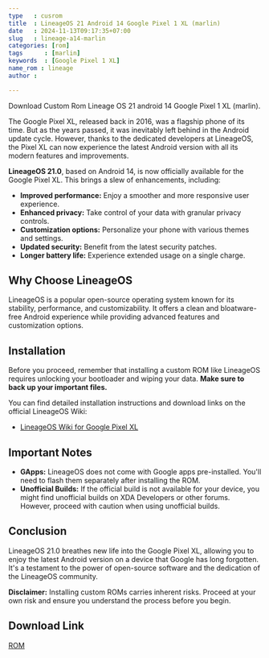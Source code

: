 ```yaml
---
type   : cusrom
title  : LineageOS 21 Android 14 Google Pixel 1 XL (marlin)
date   : 2024-11-13T09:17:35+07:00
slug   : lineage-a14-marlin
categories: [rom]
tags      : [marlin]
keywords  : [Google Pixel 1 XL]
name_rom : lineage
author :

---
```


Download Custom Rom Lineage OS 21 android 14 Google Pixel 1 XL (marlin).

The Google Pixel XL, released back in 2016, was a flagship phone of its time. But as the years passed, it was inevitably left behind in the Android update cycle.  However, thanks to the dedicated developers at LineageOS, the Pixel XL can now experience the latest Android version with all its modern features and improvements.

**LineageOS 21.0**, based on Android 14, is now officially available for the Google Pixel XL. This brings a slew of enhancements, including:

  * **Improved performance:**  Enjoy a smoother and more responsive user experience.
  * **Enhanced privacy:** Take control of your data with granular privacy controls.
  * **Customization options:** Personalize your phone with various themes and settings.
  * **Updated security:** Benefit from the latest security patches.
  * **Longer battery life:** Experience extended usage on a single charge.

## Why Choose LineageOS

LineageOS is a popular open-source operating system known for its stability, performance, and customizability. It offers a clean and bloatware-free Android experience while providing advanced features and customization options.

## Installation

Before you proceed, remember that installing a custom ROM like LineageOS requires unlocking your bootloader and wiping your data. **Make sure to back up your important files.**

You can find detailed installation instructions and download links on the official LineageOS Wiki:

  * [LineageOS Wiki for Google Pixel XL](https://www.google.com/url?sa=E&source=gmail&q=https://wiki.lineageos.org/devices/marlin)

## Important Notes

  * **GApps:** LineageOS does not come with Google apps pre-installed. You'll need to flash them separately after installing the ROM.
  * **Unofficial Builds:** If the official build is not available for your device, you might find unofficial builds on XDA Developers or other forums. However, proceed with caution when using unofficial builds.

## Conclusion

LineageOS 21.0 breathes new life into the Google Pixel XL, allowing you to enjoy the latest Android version on a device that Google has long forgotten. It's a testament to the power of open-source software and the dedication of the LineageOS community.

**Disclaimer:** Installing custom ROMs carries inherent risks. Proceed at your own risk and ensure you understand the process before you begin.


## Download Link
[ROM](https://t.me/wahyu6070files/1135)

